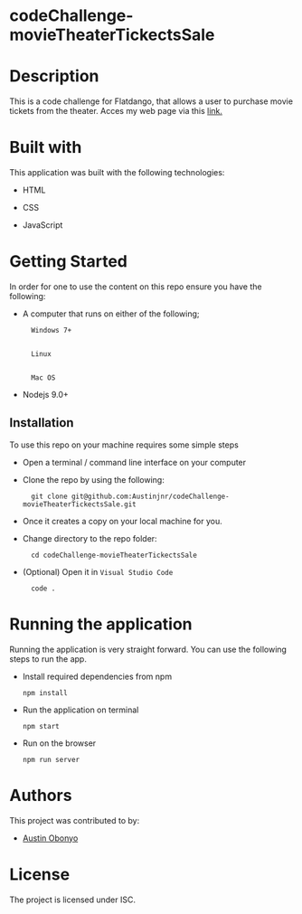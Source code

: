 # codeChallenge-movieTheaterTickectsSale

# Description
This is a code challenge for Flatdango, that allows a user to purchase movie tickets from the theater.
Acces my web page via this <a href ="https://austinjnr.github.io/codeChallenge-movieTheaterTickectsSale/">link.</a>

# Built with 
This application was built with the following technologies:

- HTML

- CSS

- JavaScript

# Getting Started

In order for one to use the content on this repo ensure you have the following:

- A computer that runs on either of the following;


        Windows 7+


        Linux


        Mac OS

- Nodejs 9.0+

## Installation 

To use this repo on your machine requires some simple steps

- Open a terminal / command line interface on your computer
- Clone the repo by using the following:

        git clone git@github.com:Austinjnr/codeChallenge-movieTheaterTickectsSale.git

- Once it creates a copy on your local machine for you.
- Change directory to the repo folder:

        cd codeChallenge-movieTheaterTickectsSale

- (Optional) Open it in ``Visual Studio Code``

        code .

# Running the application

Running the application is very straight forward. You can use the following steps to run the app.

- Install required dependencies from npm

      npm install

- Run the application on terminal

      npm start

- Run on the browser

      npm run server

# Authors
This project was contributed to by:
- [Austin Obonyo](https://github.com/Austinjnr)

# License
The project is licensed under ISC.